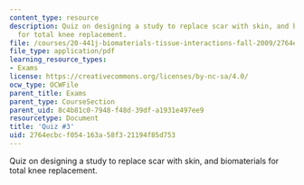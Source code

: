 ```yaml
---
content_type: resource
description: Quiz on designing a study to replace scar with skin, and biomaterials
  for total knee replacement.
file: /courses/20-441j-biomaterials-tissue-interactions-fall-2009/2764ecbcf054163a58f321194f85d753_MIT20_441JF09_quiz3.pdf
file_type: application/pdf
learning_resource_types:
- Exams
license: https://creativecommons.org/licenses/by-nc-sa/4.0/
ocw_type: OCWFile
parent_title: Exams
parent_type: CourseSection
parent_uid: 8c4b81c0-7948-f48d-39df-a1931e497ee9
resourcetype: Document
title: 'Quiz #3'
uid: 2764ecbc-f054-163a-58f3-21194f85d753
---
```

Quiz on designing a study to replace scar with skin, and biomaterials for total knee replacement.